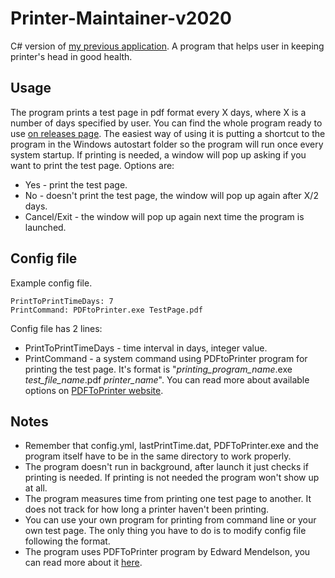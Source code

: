# Printer-Maintainer-v2020

C# version of [my previous application](https://github.com/AvaPL/Printer-Maintainer). A program that helps user in keeping printer's head in good health.

## Usage

The program prints a test page in pdf format every X days, where X is a number of days specified by user. You can find the whole program ready to use [on releases page](https://github.com/AvaPL/Printer-Maintainer-v2020/releases). The easiest way of using it is putting a shortcut to the program in the Windows autostart folder so the program will run once every system startup. If printing is needed, a window will pop up asking if you want to print the test page. Options are:
* Yes - print the test page.
* No - doesn't print the test page, the window will pop up again after X/2 days.
* Cancel/Exit - the window will pop up again next time the program is launched.

## Config file

Example config file.
```
PrintToPrintTimeDays: 7
PrintCommand: PDFtoPrinter.exe TestPage.pdf
```

Config file has 2 lines:
* PrintToPrintTimeDays - time interval in days, integer value.
* PrintCommand - a system command using PDFtoPrinter program for printing the test page. It's format is "*printing_program_name*.exe *test_file_name*.pdf *printer_name*". You can read more about available options on [PDFToPrinter website](http://www.columbia.edu/~em36/pdftoprinter.html).

## Notes

* Remember that config.yml, lastPrintTime.dat, PDFToPrinter.exe and the program itself have to be in the same directory to work properly.
* The program doesn't run in background, after launch it just checks if printing is needed. If printing is not needed the program won't show up at all.
* The program measures time from printing one test page to another. It does not track for how long a printer haven't been printing.
* You can use your own program for printing from command line or your own test page. The only thing you have to do is to modify config file following the format.
* The program uses PDFToPrinter program by Edward Mendelson, you can read more about it [here](http://www.columbia.edu/~em36/pdftoprinter.html).
